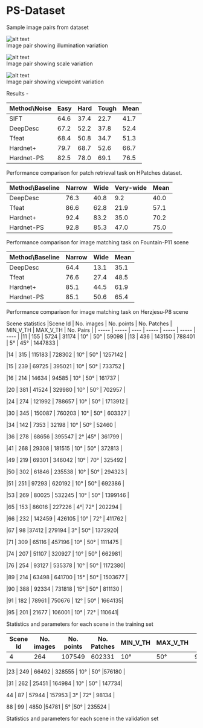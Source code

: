 # PS-Dataset

Sample image pairs from dataset

![alt text](https://github.com/rmitra/PS-Dataset/blob/master/PS-illum.jpg)
 <br /> Image pair showing illumination variation

![alt text](https://github.com/rmitra/PS-Dataset/blob/master/PS-scale.jpg)
 <br /> Image pair showing scale variation

![alt text](https://github.com/rmitra/PS-Dataset/blob/master/PS-view.jpg)
 <br /> Image pair showing viewpoint variation


Results -


| Method\Noise  | Easy  |  Hard | Tough  | Mean  |
| ----- | ----- | ---- | ----- | ----- |
|SIFT| 64.6 |37.4 | 22.7 | 41.7|
|DeepDesc| 67.2 | 52.2 |37.8 |  52.4 |
|Tfeat| 68.4 | 50.8 |34.7  |51.3|
|Hardnet+| 79.7 | 68.7 | 52.6| 66.7|
|Hardnet-PS|82.5 | 78.0 |69.1 |76.5|

Performance comparison for patch retrieval task on HPatches dataset.


| Method\Baseline  | Narrow  |  Wide | Very-wide  | Mean  |
| ----- | ----- | ---- | ----- | ----- |
|DeepDesc| 76.3  | 40.8 |9.2  | 40.0|
|Tfeat| 86.6  |62.8 | 21.9 | 57.1|
|Hardnet+| 92.4  | 83.2 | 35.0 | 70.2|
|Hardnet-PS|92.8|85.3|47.0 |75.0|

Performance comparison for image matching task on Fountain-P11 scene

| Method\Baseline  | Narrow  |  Wide  | Mean  |
| ----- | ----- | ---- | ----- | 
|DeepDesc|64.4 | 13.1 | 35.1|
|Tfeat| 76.6 |  27.4 | 48.5|
|Hardnet+| 85.1 | 44.5 | 61.9|
|Hardnet-PS| 85.1| 50.6 | 65.4|

Performance comparison for image matching task on Herzjesu-P8 scene

Scene statistics
|Scene Id | No. images | No. points | No. Patches | MIN_V_TH | MAX_V_TH | No. Pairs |
| ----- | ----- | ---- | ----- | ----- | ----- | ---- |
|11 | 155 | 5724 | 31174 | 10° | 50°  | 59098 |
|13 | 436 | 143150 | 788401 | 5° | 45°  | 1447833 |

|14 | 315 | 115183 | 728302 | 10° | 50° | 1257142 |

|15 | 239 | 69725 | 395021 | 10° | 50°  | 733752 |

|16 | 214 | 14634 | 94585 | 10° | 50°  | 161737 |

|20 | 381 | 41524 | 329980 | 10° | 50°  | 702957 |

|24 | 274 | 121992 | 788657 | 10° | 50°  | 1713912 |

|30 | 345 | 150087 | 760203 | 10° | 50°  | 603327 |

|34 | 142 | 7353 | 32198 | 10° | 50°  | 52460 |

|36 | 278 | 68656 | 395547 | 2° |45°  | 361799 |

|41 | 268 | 29308 | 181515 | 10° | 50° | 372813 |

|49 | 219 | 69301 | 346042 | 10° | 70° | 325492 |

|50 | 302 | 61846 | 235538 | 10° | 50° | 294323 |

|51 | 251 | 97293 | 620192 | 10° | 50°  | 692386 |

|53 | 269 | 80025 | 532245 | 10° | 50°  | 1399146 |

|65 | 153 | 86016 | 227226 | 4°| 72°  | 202294 |

|66 | 232 | 142459 | 426105 | 10° | 72°  | 411762 |

|67 | 98 |37412 | 279194 | 3° | 50°  | 1372920|

|71 | 309 | 65116 | 457196 | 10° | 50°  | 1111475 |

|74 | 207 | 51107 | 320927 | 10° | 50°  | 662981|

|76 | 254 | 93127 | 535378 | 10° | 50°  | 1172380|

|89 | 214 | 63498 | 641700 | 15° | 50°  | 1503677 |

|90 | 388 | 92334 | 731818 | 15° | 50°  | 811130 |

|91 | 182 | 78961 | 750676 | 12° | 50°  | 1664135|

|95 | 201 | 21677 | 106001 | 10° | 72°  | 110641|

Statistics and parameters for each scene in the training set


|Scene Id | No. images | No. points | No. Patches | MIN_V_TH | MAX_V_TH  | No. Pairs |
| ----- | ----- | ---- | ----- | ----- | ----- | ---- |
|4 | 264 | 107549 | 602331 | 10° | 50°  | 965990 |

|23 | 249 | 66492 | 328555 | 10° | 50° |576180 |

|31 | 262 | 25451 | 164984 | 10° | 50°  | 147734|

44 | 87 | 57944 | 157953 | 3° | 72°  | 98134 |

88 | 99 | 4850 |54781 | 5° |50°  | 235524 |

Statistics and parameters for each scene in the validation set
